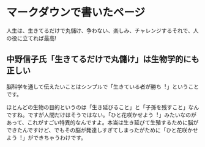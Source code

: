 # マークダウンで書いたページ

⼈⽣は、⽣きてるだけで丸儲け、争わない、楽しみ、チャレンジするそれで、⼈の役に⽴てれば最⾼!

## 中野信⼦⽒「⽣きてるだけで丸儲け」は⽣物学的にも正しい

脳科学を通して伝えたいことはシンプルで「⽣きている者が勝ち︕」ということです。

ほとんどの⽣物の⽬的というのは「⽣き延びること」と「⼦孫を残すこと」なんですね。ですが⼈間だけはそうではない。「ひと花咲かせよう︕」みたいなのがあって、これがすごい特異的なんですよ。本当は⽣き延びて⽣殖するために脳ができたんですけど、でもその脳が発達しすぎてしまったがために「ひと花咲かせよう︕」ができちゃうわけです。
